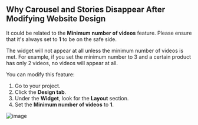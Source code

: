 ## Why Carousel and Stories Disappear After Modifying Website Design

It could be related to the **Minimum number of videos** feature. Please ensure that it's always set to **1** to be on the safe side.

The widget will not appear at all unless the minimum number of videos is met. For example, if you set the minimum number to 3 and a certain product has only 2 videos, no videos will appear at all.

You can modify this feature:

1. Go to your project.
2. Click the **Design tab**.
3. Under the **Widget**, look for the **Layout** section.
4. Set the **Minimum number of videos** to **1**.

![image](https://github.com/user-attachments/assets/afa1985c-2925-4499-95d3-a1a7f8b81911)